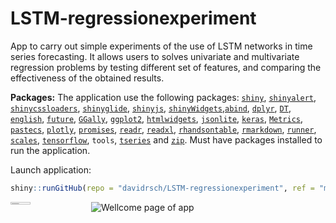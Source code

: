 # LSTM-regressionexperiment
App to carry out simple experiments of the use of LSTM networks in time series forecasting. It allows users to solves univariate and multivariate regression problems by testing different set of features, and comparing the effectiveness of the obtained results.

**Packages:** The application use the following packages: <code><a href = 'https://cran.r-project.org/package=shiny'>shiny</a></code>, <code><a href = 'https://cran.r-project.org/package=shinyalert'>shinyalert</a></code>, <code><a href = 'https://cran.r-project.org/package=shinycssloaders'>shinycssloaders</a></code>, <code><a href = 'https://cran.r-project.org/package=shinyglide'>shinyglide</a></code>, <code><a href = 'https://cran.r-project.org/package=shinyjs'>shinyjs</a></code>, <code><a href = 'https://cran.r-project.org/package=shinyWidgets'>shinyWidgets</a></code>,<code><a href = 'https://cran.r-project.org/package=abind'>abind</a></code>, <code><a href = 'https://cran.r-project.org/package=dplyr'>dplyr</a></code>, <code><a href = 'https://cran.r-project.org/package=DT'>DT</a></code>, <code><a href = 'https://cran.r-project.org/package=english'>english</a></code>, <code><a href = 'https://cran.r-project.org/package=future'>future</a></code>, <code><a href = 'https://cran.r-project.org/package=GGally'>GGally</a></code>, <code><a href = 'https://cran.r-project.org/package=ggplot2'>ggplot2</a></code>, <code><a href = 'https://cran.r-project.org/package=htmlwidgets'>htmlwidgets</a></code>, <code><a href = 'https://cran.r-project.org/package=jsonlite'>jsonlite</a></code>, <code><a href = 'https://cran.r-project.org/package=keras'>keras</a></code>, <code><a href = 'https://cran.r-project.org/package=Metrics'>Metrics</a></code>, <code><a href = 'https://cran.r-project.org/package=pastecs'>pastecs</a></code>, <code><a href = 'https://cran.r-project.org/package=plotly'>plotly</a></code>, <code><a href = 'https://cran.r-project.org/package=promises'>promises</a></code>, <code><a href = 'https://cran.r-project.org/package=readr'>readr</a></code>, <code><a href = 'https://cran.r-project.org/package=readxl'>readxl</a></code>, <code><a href = 'https://cran.r-project.org/package=rhandsontable'>rhandsontable</a></code>, <code><a href = 'https://cran.r-project.org/package=rmarkdown'>rmarkdown</a></code>, <code><a href = 'https://cran.r-project.org/package=runner'>runner</a></code>, <code><a href = 'https://cran.r-project.org/package=scales'>scales</a></code>, <code><a href = 'https://cran.r-project.org/package=tensorflow'>tensorflow</a></code>, <code><a>tools</a></code>, <code><a href = 'https://cran.r-project.org/package=tseries'>tseries</a></code> and <code><a href = 'https://cran.r-project.org/package=zip'>zip</a></code>. Must have packages installed to run the application.

Launch application:
```r
shiny::runGitHub(repo = "davidrsch/LSTM-regressionexperiment", ref = "main")
```
![Wellcome page of app](https://drive.google.com/uc?export=view&id=1QZH10ptCKD1gm6AmW_UYZaAYBADoz47i)
<a href = 'https://drive.google.com/uc?export=view&id=1m4dQZ4xrInTWYBbfvOA-8xz8FvcW4cGl'><img align='left' src = 'https://drive.google.com/uc?export=view&id=1Z66_53tz5VtXBUxkB0qEqrGDK9BvkbqP' width='25%' height = '2%'/></a>
